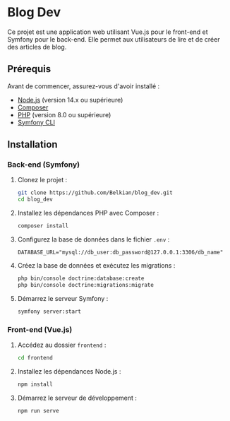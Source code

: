 # Blog Dev

Ce projet est une application web utilisant Vue.js pour le front-end et Symfony pour le back-end. Elle permet aux utilisateurs de lire et de créer des articles de blog.

## Prérequis

Avant de commencer, assurez-vous d'avoir installé :

- [Node.js](https://nodejs.org/) (version 14.x ou supérieure)
- [Composer](https://getcomposer.org/)
- [PHP](https://www.php.net/) (version 8.0 ou supérieure)
- [Symfony CLI](https://symfony.com/download)

## Installation

### Back-end (Symfony)

1. Clonez le projet :
   ```bash
   git clone https://github.com/Belkian/blog_dev.git
   cd blog_dev
   ```

2. Installez les dépendances PHP avec Composer :
   ```bash
   composer install
   ```

3. Configurez la base de données dans le fichier `.env` :
   ```dotenv
   DATABASE_URL="mysql://db_user:db_password@127.0.0.1:3306/db_name"
   ```

4. Créez la base de données et exécutez les migrations :
   ```bash
   php bin/console doctrine:database:create
   php bin/console doctrine:migrations:migrate
   ```

5. Démarrez le serveur Symfony :
   ```bash
   symfony server:start
   ```

### Front-end (Vue.js)

1. Accédez au dossier `frontend` :
   ```bash
   cd frontend
   ```

2. Installez les dépendances Node.js :
   ```bash
   npm install
   ```

3. Démarrez le serveur de développement :
   ```bash
   npm run serve
   ```
